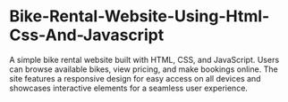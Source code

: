 # Bike-Rental-Website-Using-Html-Css-And-Javascript
A simple bike rental website built with HTML, CSS, and JavaScript. Users can browse available bikes, view pricing, and make bookings online. The site features a responsive design for easy access on all devices and showcases interactive elements for a seamless user experience.
